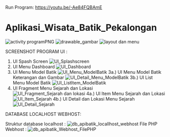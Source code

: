Run Program: https://youtu.be/-Ae84FQBAmE
# Aplikasi_Wisata_Batik_Pekalongan
![activity programPNG](https://user-images.githubusercontent.com/69799720/129021923-0f4ecbec-6467-4744-88e8-81d304c23806.PNG)
![drawable_gambar](https://user-images.githubusercontent.com/69799720/129021949-c9ed04ec-6524-41a5-9fe9-0d6e7377394a.PNG)
![layout dan menu](https://user-images.githubusercontent.com/69799720/129021966-707424f7-bbd7-4186-bf4d-e0f5046ca2fb.PNG)

SCREENSHOT PROGRAM UI :

1. UI Spash Screen ![UI_Splashscreen](https://user-images.githubusercontent.com/69799720/129022189-a0eea764-ff82-4260-83de-bfd112df4b4a.PNG)
2. UI Menu Dashboard ![UI_Dashboard](https://user-images.githubusercontent.com/69799720/129022281-eecd0b92-32da-4536-9a1b-ef7d3d15d499.PNG)
3. UI Menu Model Batik ![UI_Menu_ModelBatik](https://user-images.githubusercontent.com/69799720/129022366-74a1ee03-c5c3-464e-92d3-efd7097b6721.PNG)
3a.) UI Menu Model Batik Keterangan dan Gambar ![UI_Detail_Menu_ModelBatik](https://user-images.githubusercontent.com/69799720/129022445-9fef52ec-9890-43f5-9016-dd0328eee5ed.PNG)
3b.) UI List Menu Model Batik ![UI_ListItem_ModelBatik](https://user-images.githubusercontent.com/69799720/129022570-a29fc79b-257c-4cb0-874c-0ac8f4ed245b.PNG)
4. UI Fragment Menu Sejarah dan Lokasi ![UI_Fragment_Sejarah dan lokasi](https://user-images.githubusercontent.com/69799720/129022656-ae48ceef-7d0a-4ee4-a83c-e94c2c2c8c91.PNG)
4a.) UI Item Menu Sejarah dan Lokasi ![UI_Item_Sejarah](https://user-images.githubusercontent.com/69799720/129023094-ae02a31e-8cac-4682-830e-08c1dbd6f9e1.PNG)
4b.) UI Detail dan Lokasi Menu Sejarah ![UI_Detail_Sejarah](https://user-images.githubusercontent.com/69799720/129023181-f1be8c5c-a73c-47a8-bf6a-9ae3fc546a26.PNG)

DATABASE LOCALHOST WEBHOST:

Struktur database localhost : ![db_apibatik_locallhost_webhost](https://user-images.githubusercontent.com/69799720/129023490-c5416151-1aab-4c3b-8ca5-29beb1ad12fb.PNG)
File PHP Webhost : ![db_apibatik_Webhost_FilePHP](https://user-images.githubusercontent.com/69799720/129023615-245abadc-7926-4c1e-b345-545cf10f5184.PNG)

